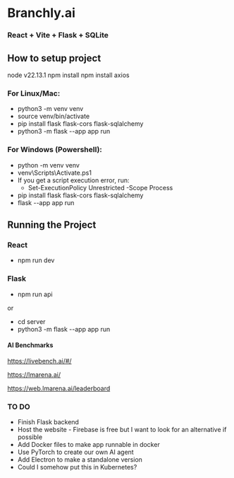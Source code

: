 # Branchly.ai

### React + Vite + Flask + SQLite

## How to setup project

node v22.13.1
npm install
npm install axios

### For Linux/Mac:

- python3 -m venv venv
- source venv/bin/activate
- pip install flask flask-cors flask-sqlalchemy
- python3 -m flask --app app run

### For Windows (Powershell):

- python -m venv venv
- venv\Scripts\Activate.ps1
- If you get a script execution error, run:
  - Set-ExecutionPolicy Unrestricted -Scope Process
- pip install flask flask-cors flask-sqlalchemy
- flask --app app run

## Running the Project

### React

- npm run dev

### Flask

- npm run api

or

- cd server
- python3 -m flask --app app run

#### AI Benchmarks
https://livebench.ai/#/

https://lmarena.ai/

https://web.lmarena.ai/leaderboard

### TO DO
- Finish Flask backend
- Host the website - Firebase is free but I want to look for an alternative if possible
- Add Docker files to make app runnable in docker
- Use PyTorch to create our own AI agent
- Add Electron to make a standalone version
- Could I somehow put this in Kubernetes?
